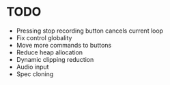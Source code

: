 # TODO

- Pressing stop recording button cancels current loop
- Fix control globality
- Move more commands to buttons
- Reduce heap allocation
- Dynamic clipping reduction
- Audio input
- Spec cloning